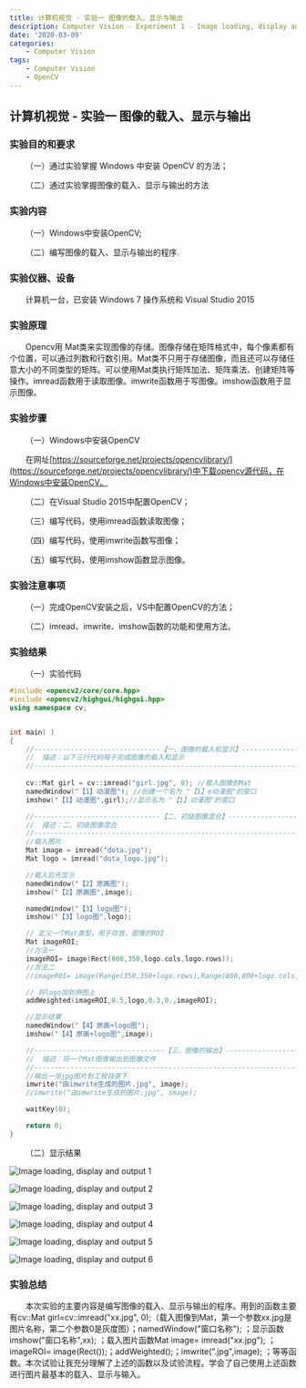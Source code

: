 ```yaml
---
title: 计算机视觉 - 实验一 图像的载入、显示与输出
description: Computer Vision - Experiment 1 - Image loading, display and output
date: '2020-03-09'
categories:
    - Computer Vision
tags:
    - Computer Vision
    - OpenCV
---
```


## 计算机视觉 - 实验一 图像的载入、显示与输出

### 实验目的和要求

&emsp;&emsp;（一）通过实验掌握 Windows 中安装 OpenCV 的方法；

&emsp;&emsp;（二）通过实验掌握图像的载入、显示与输出的方法

### 实验内容

&emsp;&emsp;（一）Windows中安装OpenCV;

&emsp;&emsp;（二）编写图像的载入、显示与输出的程序.

### 实验仪器、设备

&emsp;&emsp;计算机一台，已安装 Windows 7 操作系统和 Visual Studio 2015

### 实验原理

&emsp;&emsp;Opencv用 Mat类来实现图像的存储。图像存储在矩阵格式中，每个像素都有个位置，可以通过列数和行数引用。Mat类不只用于存储图像，而且还可以存储任意大小的不同类型的矩阵。可以使用Mat类执行矩阵加法、矩阵乘法、创建矩阵等操作。imread函数用于读取图像。imwrite函数用于写图像。imshow函数用于显示图像。

### 实验步骤

&emsp;&emsp;（一）Windows中安装OpenCV

&emsp;&emsp;在网址[https://sourceforge.net/projects/opencvlibrary/](https://sourceforge.net/projects/opencvlibrary/)中下载opencv源代码，在Windows中安装OpenCV。

&emsp;&emsp;（二）在Visual Studio 2015中配置OpenCV；

&emsp;&emsp;（三）编写代码，使用imread函数读取图像；

&emsp;&emsp;（四）编写代码，使用imwrite函数写图像；

&emsp;&emsp;（五）编写代码，使用imshow函数显示图像。

### 实验注意事项

&emsp;&emsp;（一）完成OpenCV安装之后，VS中配置OpenCV的方法；

&emsp;&emsp;（二）imread、imwrite、imshow函数的功能和使用方法。

### 实验结果

&emsp;&emsp;（一）实验代码

```cpp
#include <opencv2/core/core.hpp>
#include <opencv2/highgui/highgui.hpp>
using namespace cv;


int main( )
{
	//-------------------------------【一、图像的载入和显示】----------------------------
	//	描述：以下三行代码用于完成图像的载入和显示
	//---------------------------------------------------------------------------------
	
	cv::Mat girl = cv::imread("girl.jpg", 0); //载入图像到Mat
	namedWindow("【1】动漫图"); //创建一个名为 "【1】e动漫图"的窗口  
	imshow("【1】动漫图",girl);//显示名为 "【1】动漫图"的窗口  

	//-------------------------------【二、初级图像混合】---------------------------------
	//	描述：二、初级图像混合
	//---------------------------------------------------------------------------------
	//载入图片
	Mat image = imread("dota.jpg");
	Mat logo = imread("dota_logo.jpg");

	//载入后先显示
	namedWindow("【2】原画图");
	imshow("【2】原画图",image);

	namedWindow("【3】logo图");
	imshow("【3】logo图",logo);

	// 定义一个Mat类型，用于存放，图像的ROI
	Mat imageROI;
	//方法一
	imageROI= image(Rect(800,350,logo.cols,logo.rows));
	//方法二
	//imageROI= image(Range(350,350+logo.rows),Range(800,800+logo.cols));

	// 将logo加到原图上
	addWeighted(imageROI,0.5,logo,0.3,0.,imageROI);

	//显示结果
	namedWindow("【4】原画+logo图");
	imshow("【4】原画+logo图",image);

	//--------------------------------【三、图像的输出】----------------------------------
	//	描述：将一个Mat图像输出到图像文件
	//---------------------------------------------------------------------------------
	//输出一张jpg图片到工程目录下
	imwrite("由imwrite生成的图片.jpg", image);
	//imwrite("由imwrite生成的图片.jpg", image);

	waitKey(0);

	return 0;
}
```

&emsp;&emsp;（二）显示结果


![Image loading, display and output 1](https://raw.githubusercontent.com/JavenJin/blog-image/master/content/post/Campus%20Projects/Computer%20Vision/Experiment%2001%20Image%20loading%2C%20display%20and%20output/image-loading-display-and-output1.jpeg)

![Image loading, display and output 2](https://raw.githubusercontent.com/JavenJin/blog-image/master/content/post/Campus%20Projects/Computer%20Vision/Experiment%2001%20Image%20loading%2C%20display%20and%20output/image-loading-display-and-output2.jpeg)

![Image loading, display and output 3](https://raw.githubusercontent.com/JavenJin/blog-image/master/content/post/Campus%20Projects/Computer%20Vision/Experiment%2001%20Image%20loading%2C%20display%20and%20output/image-loading-display-and-output3.jpeg)

![Image loading, display and output 4](https://raw.githubusercontent.com/JavenJin/blog-image/master/content/post/Campus%20Projects/Computer%20Vision/Experiment%2001%20Image%20loading%2C%20display%20and%20output/image-loading-display-and-output4.jpeg)

![Image loading, display and output 5](https://raw.githubusercontent.com/JavenJin/blog-image/master/content/post/Campus%20Projects/Computer%20Vision/Experiment%2001%20Image%20loading%2C%20display%20and%20output/image-loading-display-and-output5.jpeg)

![Image loading, display and output 6](https://raw.githubusercontent.com/JavenJin/blog-image/master/content/post/Campus%20Projects/Computer%20Vision/Experiment%2001%20Image%20loading%2C%20display%20and%20output/image-loading-display-and-output6.jpeg)

### 实验总结

&emsp;&emsp;本次实验的主要内容是编写图像的载入、显示与输出的程序。用到的函数主要有cv::Mat girl=cv::imread("xx.jpg", 0);（载入图像到Mat，第一个参数xx.jpg是图片名称，第二个参数0是灰度图）；namedWindow("窗口名称"); ；显示函数imshow("窗口名称",xx); ；载入图片函数Mat image= imread("xx.jpg"); ；imageROI= image(Rect());；addWeighted();；imwrite(".jpg",image); ；等等函数。本次试验让我充分理解了上述的函数以及试验流程。学会了自己使用上述函数进行图片最基本的载入、显示与输入。
